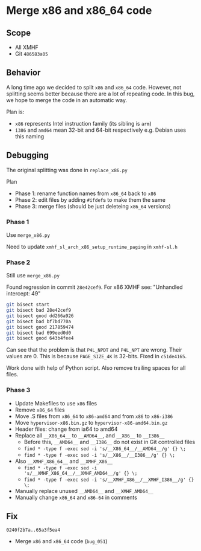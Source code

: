 # Merge x86 and x86_64 code

## Scope
* All XMHF
* Git `486583a05`

## Behavior
A long time ago we decided to split `x86` and `x86_64` code. However, not
splitting seems better because there are a lot of repeating code. In this bug,
we hope to merge the code in an automatic way.

Plan is:
* `x86` represents Intel instruction family (its sibling is `arm`)
* `i386` and `amd64` mean 32-bit and 64-bit respectively
  e.g. Debian uses this naming

## Debugging
The original splitting was done in `replace_x86.py`

Plan
* Phase 1: rename function names from `x86_64` back to `x86`
* Phase 2: edit files by adding `#ifdef`s to make them the same
* Phase 3: merge files (should be just deleteing `x86_64` versions)

### Phase 1

Use `merge_x86.py`

Need to update `xmhf_sl_arch_x86_setup_runtime_paging` in `xmhf-sl.h`

### Phase 2

Still use `merge_x86.py`

Found regression in commit `28e42cef9`. For x86 XMHF see:
"Unhandled intercept: 49"

```sh
git bisect start
git bisect bad 28e42cef9
git bisect good dd266a926
git bisect bad bf7bd770a
git bisect good 217859474
git bisect bad 699eed0d0
git bisect good 643b4fee4
```

Can see that the problem is that `P4L_NPDT` and `P4L_NPT` are wrong. Their
values are 0. This is because `PAGE_SIZE_4K` is 32-bits. Fixed in `c51de4165`.

Work done with help of Python script. Also remove trailing spaces for all
files.

### Phase 3
* Update Makefiles to use `x86` files
* Remove `x86_64` files
* Move .S files from `x86_64` to `x86-amd64` and from `x86` to `x86-i386`
* Move `hypervisor-x86.bin.gz` to `hypervisor-x86-amd64.bin.gz`
* Header files: change from ia64 to amd64
* Replace all `__X86_64__` to `__AMD64__`, and `__X86__` to `__I386__`
	* Before this, `__AMD64__` and `__I386__` do not exist in Git controlled
	  files
	* `find * -type f -exec sed -i 's/__X86_64__/__AMD64__/g' {} \;`
	* `find * -type f -exec sed -i 's/__X86__/__I386__/g' {} \;`
* Also `__XMHF_X86_64__` and `__XMHF_X86__`
	* `find * -type f -exec sed -i 's/__XMHF_X86_64__/__XMHF_AMD64__/g' {} \;`
	* `find * -type f -exec sed -i 's/__XMHF_X86__/__XMHF_I386__/g' {} \;`
* Manually replace unused `__AMD64__` and `__XMHF_AMD64__`
* Manually change `x86_64` and `x86-64` in comments

## Fix

`0240f2b7a..65a3f5ea4`
* Merge `x86` and `x86_64` code (`bug_051`)

